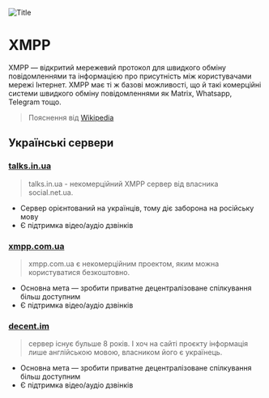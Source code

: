 ![Title](/comms/xmpp.png)

# XMPP

XMPP — відкритий мережевий протокол для швидкого обміну повідомленнями та інформацією про присутність між користувачами мережі Інтернет. XMPP має ті ж базові можливості, що й такі комерційні системи швидкого обміну повідомленнями як Matrix, Whatsapp, Telegram тощо.
> Пояснення від [Wikipedia](https://uk.wikipedia.org/wiki/XMPP)

## Українські сервери

### [**talks.in.ua**](https://talks.in.ua) <Badge type="info" text="Prosody" />
  > talks.in.ua - некомерційний XMPP сервер від власника social.net.ua.
  - Сервер орієнтований на українців, тому діє заборона на російську мову
  - Є підтримка відео/аудіо дзвінків
### [**xmpp.com.ua**](https://xmpp.com.ua) <Badge type="info" text="Ejabberd" />
  > xmpp.com.ua є некомерційним проектом, яким можна користуватися безкоштовно.
  - Основна мета — зробити приватне децентралізоване спілкування більш доступним
  - Є підтримка відео/аудіо дзвінків
### [**decent.im**](https://decent.im) <Badge type="info" text="Prosody" />
  > сервер існує бульше 8 років. І хоч на сайті проєкту інформація лише англійською мовою, власником його є українець.
  - Основна мета — зробити приватне децентралізоване спілкування більш доступним
  - Є підтримка відео/аудіо дзвінків
